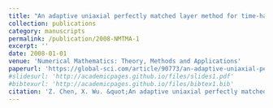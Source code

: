 ```yaml
---
title: "An adaptive uniaxial perfectly matched layer method for time-harmonic scattering problems"
collection: publications
category: manuscripts
permalink: /publication/2008-NMTMA-1
excerpt: ''
date: 2008-01-01
venue: 'Numerical Mathematics: Theory, Methods and Applications'
paperurl: 'https://global-sci.com/article/90773/an-adaptive-uniaxial-perfectly-matched-layer-method-for-time-harmonic-scattering-problems'
#slidesurl: 'http://academicpages.github.io/files/slides1.pdf'
#bibtexurl: 'http://academicpages.github.io/files/bibtex1.bib'
citation: 'Z. Chen, X. Wu. &quot;An adaptive uniaxial perfectly matched layer method for time-harmonic scattering problems.&quot; <i>Numerical Mathematics: Theory, Methods and Applications</i>. 1(2), 113-137, 2008.'
---
```

